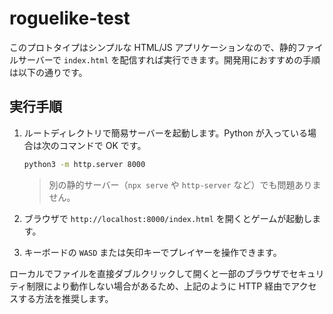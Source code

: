 # roguelike-test

このプロトタイプはシンプルな HTML/JS アプリケーションなので、静的ファイルサーバーで `index.html` を配信すれば実行できます。開発用におすすめの手順は以下の通りです。

## 実行手順

1. ルートディレクトリで簡易サーバーを起動します。Python が入っている場合は次のコマンドで OK です。

   ```bash
   python3 -m http.server 8000
   ```

   > 別の静的サーバー（`npx serve` や `http-server` など）でも問題ありません。

2. ブラウザで `http://localhost:8000/index.html` を開くとゲームが起動します。

3. キーボードの `WASD` または矢印キーでプレイヤーを操作できます。

ローカルでファイルを直接ダブルクリックして開くと一部のブラウザでセキュリティ制限により動作しない場合があるため、上記のように HTTP 経由でアクセスする方法を推奨します。
